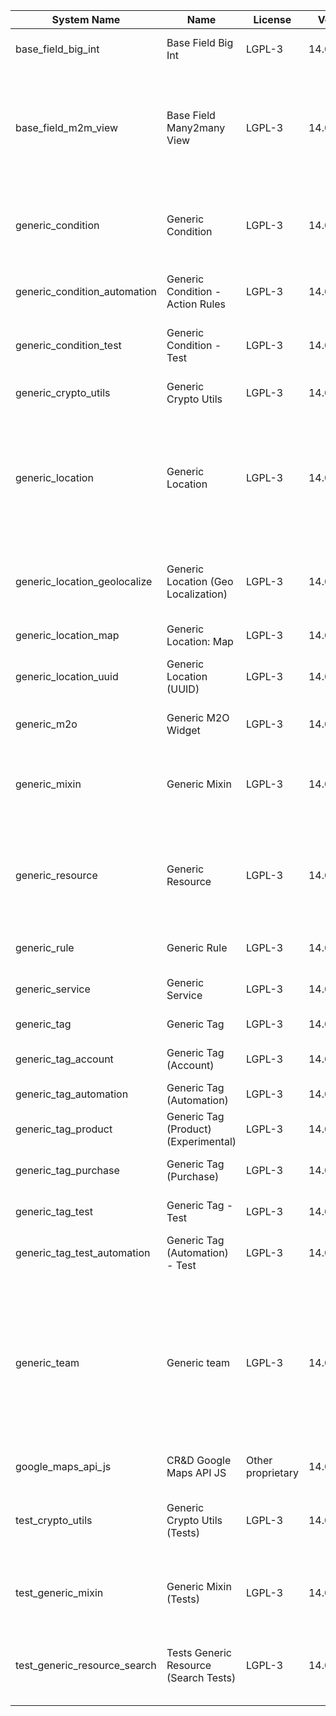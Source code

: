 | System Name | Name | License | Version | Summary | Price |
|---|---|---|---|---|---|
| base_field_big_int | Base Field Big Int | LGPL-3 | 14.0.0.6.0 | BigInt field implementation for Odoo |  |
| base_field_m2m_view | Base Field Many2many View | LGPL-3 | 14.0.0.6.0 | Adds Many2manyView field implementation for Odoo. Useful in cases when m2m relation computed via Postgresql View |  |
| generic_condition | Generic Condition | LGPL-3 | 14.0.1.22.0 | Create generic conditions on which you         can program some logic in Odoo objects |  |
| generic_condition_automation | Generic Condition - Action Rules | LGPL-3 | 14.0.1.5.0 | Generic Conditions (Integration with Action Rules) |  |
| generic_condition_test | Generic Condition - Test | LGPL-3 | 14.0.1.12.0 | Generic Conditions - Tests (do not install manualy) |  |
| generic_crypto_utils | Generic Crypto Utils | LGPL-3 | 14.0.0.8.0 | Technical utils to add encryption to other addons |  |
| generic_location | Generic Location | LGPL-3 | 14.0.2.11.0 | Allows you to make an abstract description of the         objects location relative to the general location         (for example: house3 -> office5 -> room2 -> table5) |  |
| generic_location_geolocalize | Generic Location (Geo Localization) | LGPL-3 | 14.0.1.11.1 | Generic Location (Automaticaly determine geo coordinates         for location by its address) |  |
| generic_location_map | Generic Location: Map | LGPL-3 | 14.0.1.13.0 | Display locations on map view. |  |
| generic_location_uuid | Generic Location (UUID) | LGPL-3 | 14.0.1.8.0 | Generic Location (Add UUID to generic locations) |  |
| generic_m2o | Generic M2O Widget | LGPL-3 | 14.0.1.9.0 | Generic Many2one widget |  |
| generic_mixin | Generic Mixin | LGPL-3 | 14.0.1.81.0 | Technical module with generic mixins, that may help to build other modules |  |
| generic_resource | Generic Resource | LGPL-3 | 14.0.1.50.0 | Provides the ability to create and categorize         various resources that can be used in other Odoo modules. |  |
| generic_rule | Generic Rule | LGPL-3 | 14.0.1.9.0 | Adds new top-level menu 'rules' |  |
| generic_service | Generic Service | LGPL-3 | 14.0.1.30.1 | Create and manage service catalog |  |
| generic_tag | Generic Tag | LGPL-3 | 14.0.2.15.0 | Generic tag management. |  |
| generic_tag_account | Generic Tag (Account) | LGPL-3 | 14.0.1.6.0 | Generic tag integration with account addon |  |
| generic_tag_automation | Generic Tag (Automation) | LGPL-3 | 14.0.1.6.0 |  |  |
| generic_tag_product | Generic Tag (Product) (Experimental) | LGPL-3 | 14.0.1.6.0 | Generic tag integration with product addon |  |
| generic_tag_purchase | Generic Tag (Purchase) | LGPL-3 | 14.0.1.6.0 | Generic tag integration with purchase addon |  |
| generic_tag_test | Generic Tag - Test | LGPL-3 | 14.0.1.8.0 | Generic Tag - Tests (do not install manualy) |  |
| generic_tag_test_automation | Generic Tag (Automation) - Test | LGPL-3 | 14.0.1.5.0 |  |  |
| generic_team | Generic team | LGPL-3 | 14.0.1.21.0 | With this module you can create teams and add         users to them, which allows you to perform group         actions (such as assigning a responsible team         instead of one person) while working with Odoo applications. |  |
| google_maps_api_js | CR&D Google Maps API JS | Other proprietary | 14.0.0.4.0 |  |  |
| test_crypto_utils | Generic Crypto Utils (Tests) | LGPL-3 | 14.0.0.13.0 | Technical module that have to be used to test Generic Crypto Utils module |  |
| test_generic_mixin | Generic Mixin (Tests) | LGPL-3 | 14.0.0.23.0 | Technical module that have to be used to test Generic Mixin module |  |
| test_generic_resource_search | Tests Generic Resource (Search Tests) | LGPL-3 | 14.0.0.4.0 | Technical module that have to be used to test Generic Resource search cases |  |
